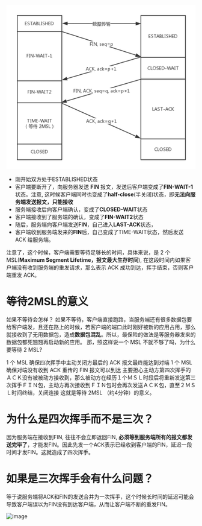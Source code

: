 ![image](https://github.com/leo0807/Web-Learner/blob/master/images/四次挥手.png)
- 刚开始双方处于ESTABLISHED状态
- 客户端要断开了，向服务器发送 **FIN** 报文，发送后客户端变成了**FIN-WAIT-1**状态。注意, 这时候客户端同时也变成了**half-close**(半关闭)状态，即**无法向服务端发送报文，只能接收**
- 服务端接收后向客户端确认，变成了**CLOSED-WAIT**状态
- 客户端接收到了服务端的确认，变成了**FIN-WAIT2**状态
- 随后，服务端向客户端发送**FIN**，自己进入**LAST-ACK**状态，
- 客户端收到服务端发来的**FIN**后，自己变成了TIME-WAIT状态，然后发送 ACK 给服务端。

注意了，这个时候，客户端需要等待足够长的时间，具体来说，是 2 个 MSL(**Maximum Segment Lifetime，报文最大生存时间**), 在这段时间内如果客户端没有收到服务端的重发请求，那么表示 ACK 成功到达，挥手结束，否则客户端重发 ACK。

# 等待2MSL的意义
如果不等待会怎样？
如果不等待，客户端直接跑路，当服务端还有很多数据包要给客户端发，且还在路上的时候，若客户端的端口此时刚好被新的应用占用，那么就接收到了无用数据包，造成**数据包混乱**。所以，最保险的做法是等服务器发来的数据包都死翘翘再启动新的应用。
那，照这样说一个 MSL 不就不够了吗，为什么要等待 2 MSL?

1 个 MSL 确保四次挥手中主动关闭方最后的 ACK 报文最终能达到对端
1 个 MSL 确保对端没有收到 ACK 重传的 FIN 报文可以到达
主要担心主动方第四次挥手的ＡＣＫ没有被被动方接收到，那么被动方在经历１个ＭＳＬ时段后将重新发送第三次挥手ＦＩＮ包，主动方再次接收到ＦＩＮ包时会再次发送ＡＣＫ包，直至２ＭＳＬ时间终结，关闭连接
这就是等待 2MSL （约4分钟）的意义。

# 为什么是四次挥手而不是三次？
因为服务端在接收到FIN, 往往不会立即返回FIN, **必须等到服务端所有的报文都发送完毕了**，才能发FIN。因此先发一个ACK表示已经收到客户端的FIN，延迟一段时间才发FIN。这就造成了四次挥手。

# 如果是三次挥手会有什么问题？

等于说服务端将ACK和FIN的发送合并为一次挥手，这个时候长时间的延迟可能会导致客户端误以为FIN没有到达客户端，从而让客户端不断的重发FIN。



![image](https://github.com/leo0807/Web-Learner/blob/master/images/同时挥手.png)
